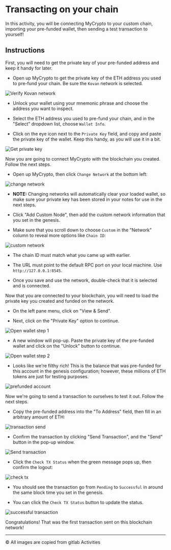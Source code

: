 # Transacting on your chain

In this activity, you will be connecting MyCrypto to your custom chain, importing your pre-funded wallet, then sending a test transaction to yourself!

## Instructions

First, you will need to get the private key of your pre-funded address and keep it handy for later.

* Open up MyCrypto to get the private key of the ETH address you used to pre-fund your chain. Be sure the `Kovan` network is selected.

 ![Verify Kovan network](screenshots/verify-kovan.gif)

* Unlock your wallet using your mnemonic phrase and choose the address you want to inspect.

* Select the ETH address you used to pre-fund your chain, and in the "Select" dropdown list, choose `Wallet Info`.

* Click on the eye icon next to the `Private Key` field, and copy and paste the private key of the wallet. Keep this handy, as you will use it in a bit.

 ![Get private key](screenshots/get-private-key.gif)

Now you are going to connect MyCrypto with the blockchain you created. Follow the next steps.

* Open up MyCrypto, then click `Change Network` at the bottom left:

 ![change network](screenshots/change-network.png)

* **NOTE:** Changing networks will automatically clear your loaded wallet, so make sure your private key has been stored in your notes for use in the next steps. 

* Click "Add Custom Node", then add the custom network information that you set in the genesis.

* Make sure that you scroll down to choose `Custom` in the "Network" column to reveal more options like `Chain ID`:

 ![custom network](screenshots/custom-network.png)

* The chain ID must match what you came up with earlier.

* The URL must point to the default RPC port on your local machine. Use `http://127.0.0.1:8545`.

* Once you save and use the network, double-check that it is selected and is connected.

Now that you are connected to your blockchain, you will need to load the private key you created and funded on the network.

* On the left pane menu, click on "View & Send".

* Next, click on the "Private Key" option to continue.

 ![Open wallet step 1](screenshots/open-wallet-1.png)

* A new window will pop-up. Paste the private key of the pre-funded wallet and click on the "Unlock" button to continue.

 ![Open wallet step 2](screenshots/open-wallet-2.png)

* Looks like we're filthy rich! This is the balance that was pre-funded for this account in the genesis configuration; however, these millions of ETH tokens are just for testing purposes.

 ![prefunded account](screenshots/prefunded-account.png)

Now we're going to send a transaction to ourselves to test it out. Follow the next steps.

* Copy the pre-funded address into the "To Address" field, then fill in an arbitrary amount of ETH:

 ![transaction send](screenshots/transaction-send.png)

* Confirm the transaction by clicking "Send Transaction", and the "Send" button in the pop-up window.

 ![Send transaction](screenshots/send-transaction.gif)

* Click the `Check TX Status` when the green message pops up, then confirm the logout:

 ![check tx](screenshots/check-tx-status.png)

* You should see the transaction go from `Pending` to `Successful` in around the same block time you set in the genesis.

* You can click the `Check TX Status` button to update the status.

 ![successful transaction](screenshots/transaction-status.png)

Congratulations! That was the first transaction sent on this blockchain network!

---

© All images are copied from gitlab Activities
